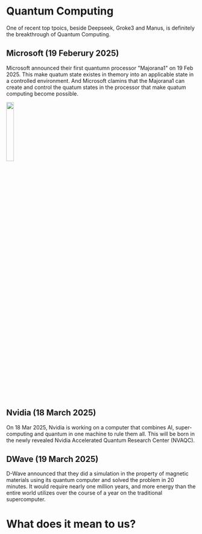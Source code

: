 # Quantum Computing
One of recent top tpoics, beside Deepseek, Groke3 and Manus, is definitely the breakthrough of Quantum Computing.  

## Microsoft (19 Feberury 2025)
Microsoft announced their first quantumn processor "Majorana1" on 19 Feb 2025.  This make quatum state existes in themory into an applicable state in a controlled environment.  And Microsoft clamins that the Majorana1 can create and control the quatum states in the processor that make quatum computing become possible.

<img src="https://github.com/user-attachments/assets/d9911d5f-396f-460d-a253-c790b5e6351e" width=20% height=20%>

  



## Nvidia (18 March 2025)
On 18 Mar 2025, Nvidia is working on a computer that combines AI, super-computing and quantum in one machine to rule them all. This will be born in the newly revealed Nvidia Accelerated Quantum Research Center (NVAQC).

## DWave (19 March 2025)
D-Wave announced that they did a simulation in the property of magnetic materials using its quantum computer and solved the problem in 20 minutes.  It would require nearly one million years, and more energy than the entire world utilizes over the course of a year on the traditional supercomputer.

# What does it mean to us?

